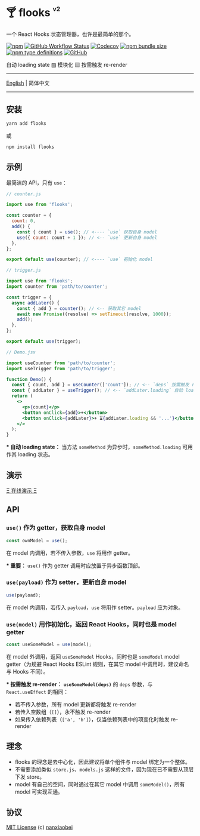 # 🍸 flooks <sup><sup><sub>v2</sub></sup></sup>

一个 React Hooks 状态管理器，也许是最简单的那个。

[![npm](https://img.shields.io/npm/v/flooks?style=flat-square)](https://www.npmjs.com/package/flooks)
[![GitHub Workflow Status](https://img.shields.io/github/workflow/status/nanxiaobei/flooks/Test?style=flat-square)](https://github.com/nanxiaobei/flooks/actions?query=workflow%3ATest)
[![Codecov](https://img.shields.io/codecov/c/github/nanxiaobei/flooks?style=flat-square)](https://codecov.io/gh/nanxiaobei/flooks)
[![npm bundle size](https://img.shields.io/bundlephobia/minzip/flooks?style=flat-square)](https://bundlephobia.com/result?p=flooks)
[![npm type definitions](https://img.shields.io/npm/types/typescript?style=flat-square)](https://github.com/nanxiaobei/flooks/blob/master/src/index.ts)
[![GitHub](https://img.shields.io/github/license/nanxiaobei/flooks?style=flat-square)](https://github.com/nanxiaobei/flooks/blob/master/LICENSE)

自动 loading state ▧ 模块化 ▧ 按需触发 re-render

---

[English](./README.md) | 简体中文

---

## 安装

```sh
yarn add flooks
```

或

```sh
npm install flooks
```

## 示例

最简洁的 API，只有 `use`：

```js
// counter.js

import use from 'flooks';

const counter = {
  count: 0,
  add() {
    const { count } = use(); // <---- `use` 获取自身 model
    use({ count: count + 1 }); // <-- `use` 更新自身 model
  },
};

export default use(counter); // <---- `use` 初始化 model
```

```js
// trigger.js

import use from 'flooks';
import counter from 'path/to/counter';

const trigger = {
  async addLater() {
    const { add } = counter(); // <-- 获取其它 model
    await new Promise((resolve) => setTimeout(resolve, 1000));
    add();
  },
};

export default use(trigger);
```

```jsx
// Demo.jsx

import useCounter from 'path/to/counter';
import useTrigger from 'path/to/trigger';

function Demo() {
  const { count, add } = useCounter(['count']); // <-- `deps` 按需触发 re-render
  const { addLater } = useTrigger(); // <-- `addLater.loading` 自动 loading state
  return (
    <>
      <p>{count}</p>
      <button onClick={add}>+</button>
      <button onClick={addLater}>+ ⌛{addLater.loading && '...'}</button>
    </>
  );
}
```

**\* 自动 loading state：** 当方法 `someMethod` 为异步时，`someMethod.loading` 可用作其 loading 状态。

## 演示

[Ξ 在线演示 Ξ](https://codesandbox.io/s/flooks-gqye5)

## API

### `use()` 作为 getter，获取自身 model

```js
const ownModel = use();
```

在 model 内调用，若不传入参数，`use` 将用作 getter。

**\* 重要：** `use()` 作为 getter 调用时应放置于异步函数顶部。

### `use(payload)` 作为 setter，更新自身 model

```js
use(payload);
```

在 model 内调用，若传入 `payload`，`use` 将用作 setter。`payload` 应为对象。

### `use(model)` 用作初始化，返回 React Hooks，同时也是 model getter

```js
const useSomeModel = use(model);
```

在 model 外调用，返回 `useSomeModel` Hooks，同时也是 `someModel` model getter（为规避 React Hooks ESLint 规则，在其它 model 中调用时，建议命名与 Hooks 不同）。

**\* 按需触发 re-render：** **`useSomeModel(deps)`** 的 `deps` 参数，与 `React.useEffect` 的相同：

- 若不传入参数，所有 model 更新都将触发 re-render
- 若传入空数组（`[]`），永不触发 re-render
- 如果传入依赖列表（`['a', 'b']`），仅当依赖列表中的项变化时触发 re-render

## 理念

- flooks 的理念是去中心化，因此建议将单个组件与 model 绑定为一个整体。
- 不需要添加类似 `store.js`、`models.js` 这样的文件，因为现在已不需要从顶层下发 store。
- model 有自己的空间，同时通过在其它 model 中调用 `someModel()`，所有 model 可实现互通。

## 协议

[MIT License](https://github.com/nanxiaobei/flooks/blob/master/LICENSE) (c) [nanxiaobei](https://mrlee.me/)
